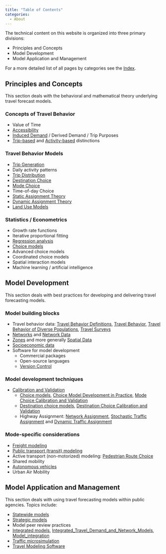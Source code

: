 ```yaml
---
title: "Table of Contents"
categories:
  - About
---
```


The technical content on this website is organized into three primary divisions:
  - Principles and Concepts
  - Model Development
  - Model Application and Management

For a more detailed list of all pages by categories see the [Index](.).


## Principles and Concepts
This section deals with the behavioral and mathematical theory underlying travel
forecast models.

### Concepts of Travel Behavior
* Value of Time
* [Accessibility](Accessibility)
* [Induced Demand](Travel_Behavior_Definitions) / Derived Demand / Trip Purposes
* [Trip-based](Trip_based_models) and [Activity-based](Activity_based_models) distinctions

### Travel Behavior Models
* [Trip Generation](Trip_Generation)
* Daily activity patterns
* [Trip Distribution](Spatial_Interaction_Models)
* [Destination Choice](Destination_Choice_Models)
* [Mode Choice](Mode_choice)
* Time-of-day Choice
* [Static Assignment Theory](Network_assignment)
* [Dynamic Assignment Theory](Dynamic_Traffic_Assignment)
* [Land Use Models](Land_use_transport_modeling)

### Statistics / Econometrics
* Growth rate functions
* Iterative proportional fitting
* [Regression analysis](Regression_Analysis)
* [Choice models](Choice_Models)
* Advanced choice models
* Coordinated choice models
* Spatial interaction models
* Machine learning / artificial intelligence

## Model Development
This section deals with best practices for developing and delivering travel forecasting models.

### Model building blocks
* Travel behavior data: [Travel Behavior Definitions](Travel_Behavior_Definitions), [Travel Behavior](Travel_behavior), [Travel Behavior of Diverse Populations](Travel_Behavior_of_Diverse_Populations), [Travel Surveys](Travel_surveys)
* [Networks](Transportation_networks) and [Network Data](Spatial_Data.html#network-data)
* [Zones](Traffic_Analysis_Zone) and more generally [Spatial Data](Spatial_data)
* [Socioeconomic data](Spatial_Data.html#land-use-demographic-socio-economic-data)
* Software for model development
  - Commercial packages
  - Open-source languages
  - [Version Control](Version_Control)

### Model development techniques
* [Calibration and Validation](Model_calibration_and_validation)
  - [Choice models](Choice_models), [Choice Model Development in Practice](Choice_Model_Development_in_Practice), [Mode Choice Calibration and Validation](Mode_choice.html#calibration-validation)
  - [Destination choice models](Destination_Choice_Models), [Destination Choice Calibration and Validation](Destination_Choice_Calibration_and_Validation)
  - Highway Assignment: [Network Assignment](Network_assignment), [Stochastic Traffic Assignment](Stochastic_Traffic_Assignment) and [Dynamic Traffic Assignment](Dynamic_Traffic_Assignment)

### Mode-specific considerations
* [Freight modeling](Freight_modeling)
* [Public transport (transit) modeling](Public_transport_transit_modeling)
* Active transport (non-motorized) modeling: [Pedestrian Route Choice](Pedestrian_Route_Choice)
* Shared mobility
* [Autonomous vehicles](Autonomous_vehicles)
* Urban Air Mobility

## Model Application and Management
This section deals with using travel forecasting models within public agencies. Topics include:
* [Statewide models](Statewide_models)
* [Strategic models](Strategic_Models)
* Model peer review practices
* [Integrated models](Travel_Demand_and_Network_Model_Integration_Schemas), [Integrated_Travel_Demand_and_Network_Models](Integrated_Travel_Demand_and_Network_Models), [Model_integration](Model_integration)
* [Traffic microsimulation](Traffic_simulation_models)
* [Travel Modeling Software](Travel_Modeling_Software)
